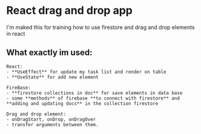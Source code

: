 # React drag and drop app
I'm maked this for training how to use firestore and drag and drop elements in react

## What exactly im used:
    React:
    - **UseEffect** for update my task list and render on table
    - **UseState** for add new element

    FireBase:
    - **firestore collections in doc** for save elements in data base
    - some **methods** of firebase **to connect with firestore** and **adding and updating docs** in the collection firestore
    
    Drag and drop element:
    - onDragStart, onDrop, onDragOver
    - transfer arguments between them.
